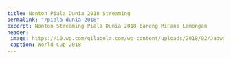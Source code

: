 ```yaml
---
title: Nonton Piala Dunia 2018 Streaming
permalink: "/piala-dunia-2018"
excerpt: Nonton Streaming Piala Dunia 2018 bareng MiFans Lamongan
header:
 image: https://i0.wp.com/gilabola.com/wp-content/uploads/2018/02/Jadwal-Piala-Dunia-2018-1068x601.jpg?resize=640,320
 caption: World Cup 2018
---
```

